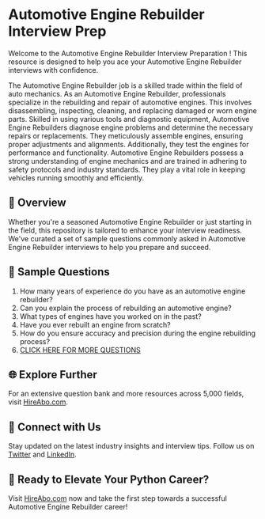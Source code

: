 # Automotive Engine Rebuilder Interview Prep

Welcome to the Automotive Engine Rebuilder Interview Preparation ! This resource is designed to help you ace your Automotive Engine Rebuilder interviews with confidence.

The Automotive Engine Rebuilder job is a skilled trade within the field of auto mechanics. As an Automotive Engine Rebuilder, professionals specialize in the rebuilding and repair of automotive engines. This involves disassembling, inspecting, cleaning, and replacing damaged or worn engine parts. Skilled in using various tools and diagnostic equipment, Automotive Engine Rebuilders diagnose engine problems and determine the necessary repairs or replacements. They meticulously assemble engines, ensuring proper adjustments and alignments. Additionally, they test the engines for performance and functionality. Automotive Engine Rebuilders possess a strong understanding of engine mechanics and are trained in adhering to safety protocols and industry standards. They play a vital role in keeping vehicles running smoothly and efficiently.

## 🚀 Overview

Whether you're a seasoned Automotive Engine Rebuilder or just starting in the field, this repository is tailored to enhance your interview readiness. We've curated a set of sample questions commonly asked in Automotive Engine Rebuilder interviews to help you prepare and succeed.

## 📝 Sample Questions

1. How many years of experience do you have as an automotive engine rebuilder?
2. Can you explain the process of rebuilding an automotive engine?
3. What types of engines have you worked on in the past?
4. Have you ever rebuilt an engine from scratch?
5. How do you ensure accuracy and precision during the engine rebuilding process?
6. [CLICK HERE FOR MORE QUESTIONS](https://hireabo.com/job/12_4_15/Automotive%20Engine%20Rebuilder)

## 🌐 Explore Further

For an extensive question bank and more resources across 5,000 fields, visit [HireAbo.com](https://www.hireabo.com).

## 📱 Connect with Us

Stay updated on the latest industry insights and interview tips. Follow us on [Twitter](https://twitter.com/hireabo) and [LinkedIn](https://www.linkedin.com/in/hire-abo-3609972a8/).

## 🚀 Ready to Elevate Your Python Career?

Visit [HireAbo.com](https://www.hireabo.com) now and take the first step towards a successful Automotive Engine Rebuilder career!